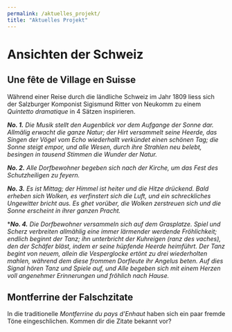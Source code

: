 ```yaml
---
permalink: /aktuelles_projekt/
title: "Aktuelles Projekt"
---
```


Ansichten der Schweiz
=====================

Une fête de Village en Suisse
-----------------------------
Während einer Reise durch die ländliche Schweiz im Jahr 1809 liess sich der Salzburger Komponist Sigismund Ritter von Neukomm zu einem *Quintetto dramatique* in 4 Sätzen inspirieren.

***No. 1.*** *Die Musik stellt den Augenblick vor dem Aufgange der Sonne dar. Allmälig erwacht die ganze Natur; der Hirt versammelt seine Heerde, das Singen der Vögel vom Echo wiederhallt verkündet einen schönen Tag; die Sonne steigt empor, und alle Wesen, durch ihre Strahlen neu belebt, besingen in tausend Stimmen die Wunder der Natur.*

***No. 2.*** *Alle Dorfbewohner begeben sich nach der Kirche, um das Fest des Schutzheiligen zu feyern.*

***No. 3.*** *Es ist Mittag; der Himmel ist heiter und die Hitze drückend. Bald erheben sich Wolken, es verfinstert sich die Luft, und ein schreckliches Ungewitter bricht aus. Es ghet vorüber, die Wolken zerstreuen sich und die Sonne erscheint in ihrer ganzen Pracht.*

****No. 4.*** *Die Dorfbewohner versammeln sich auf dem Grasplatze. Spiel und Scherz verbreiten allmählig eine immer lärmender werdende Fröhlichkeit; endlich beginnt der Tanz; ihn unterbricht der Kuhreigen (ranz des vaches), den der Schäfer bläst, indem er seine hüpfende Heerde heimführt. Der Tanz begint von neuem, allein die Vesperglocke ertönt zu drei wiederholten mahlen, während dem diese frommen Dorfleute ihr Angelus beten. Auf dies Signal hören Tanz und Spiele auf, und Alle begeben sich mit einem Herzen voll angenehmer Erinnerungen und fröhlich nach Hause.*

Montferrine der Falschzitate
----------------------------
In die traditionelle *Montferrine du pays d'Enhaut* haben sich ein paar fremde Töne eingeschlichen. Kommen dir die Zitate bekannt vor?
